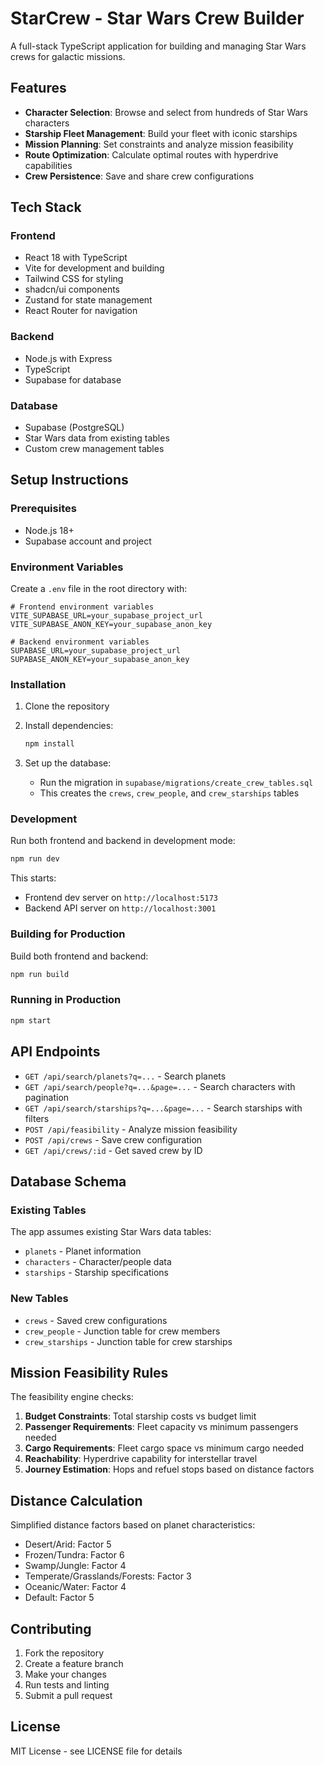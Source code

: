 # StarCrew - Star Wars Crew Builder

A full-stack TypeScript application for building and managing Star Wars crews for galactic missions.

## Features

- **Character Selection**: Browse and select from hundreds of Star Wars characters
- **Starship Fleet Management**: Build your fleet with iconic starships
- **Mission Planning**: Set constraints and analyze mission feasibility
- **Route Optimization**: Calculate optimal routes with hyperdrive capabilities
- **Crew Persistence**: Save and share crew configurations

## Tech Stack

### Frontend
- React 18 with TypeScript
- Vite for development and building
- Tailwind CSS for styling
- shadcn/ui components
- Zustand for state management
- React Router for navigation

### Backend
- Node.js with Express
- TypeScript
- Supabase for database

### Database
- Supabase (PostgreSQL)
- Star Wars data from existing tables
- Custom crew management tables

## Setup Instructions

### Prerequisites
- Node.js 18+ 
- Supabase account and project

### Environment Variables

Create a `.env` file in the root directory with:

```env
# Frontend environment variables
VITE_SUPABASE_URL=your_supabase_project_url
VITE_SUPABASE_ANON_KEY=your_supabase_anon_key

# Backend environment variables  
SUPABASE_URL=your_supabase_project_url
SUPABASE_ANON_KEY=your_supabase_anon_key
```

### Installation

1. Clone the repository
2. Install dependencies:
   ```bash
   npm install
   ```

3. Set up the database:
   - Run the migration in `supabase/migrations/create_crew_tables.sql`
   - This creates the `crews`, `crew_people`, and `crew_starships` tables

### Development

Run both frontend and backend in development mode:

```bash
npm run dev
```

This starts:
- Frontend dev server on `http://localhost:5173`
- Backend API server on `http://localhost:3001`

### Building for Production

Build both frontend and backend:

```bash
npm run build
```

### Running in Production

```bash
npm start
```

## API Endpoints

- `GET /api/search/planets?q=...` - Search planets
- `GET /api/search/people?q=...&page=...` - Search characters with pagination
- `GET /api/search/starships?q=...&page=...` - Search starships with filters
- `POST /api/feasibility` - Analyze mission feasibility
- `POST /api/crews` - Save crew configuration
- `GET /api/crews/:id` - Get saved crew by ID

## Database Schema

### Existing Tables
The app assumes existing Star Wars data tables:
- `planets` - Planet information
- `characters` - Character/people data  
- `starships` - Starship specifications

### New Tables
- `crews` - Saved crew configurations
- `crew_people` - Junction table for crew members
- `crew_starships` - Junction table for crew starships

## Mission Feasibility Rules

The feasibility engine checks:

1. **Budget Constraints**: Total starship costs vs budget limit
2. **Passenger Requirements**: Fleet capacity vs minimum passengers needed
3. **Cargo Requirements**: Fleet cargo space vs minimum cargo needed
4. **Reachability**: Hyperdrive capability for interstellar travel
5. **Journey Estimation**: Hops and refuel stops based on distance factors

## Distance Calculation

Simplified distance factors based on planet characteristics:
- Desert/Arid: Factor 5
- Frozen/Tundra: Factor 6  
- Swamp/Jungle: Factor 4
- Temperate/Grasslands/Forests: Factor 3
- Oceanic/Water: Factor 4
- Default: Factor 5

## Contributing

1. Fork the repository
2. Create a feature branch
3. Make your changes
4. Run tests and linting
5. Submit a pull request

## License

MIT License - see LICENSE file for details